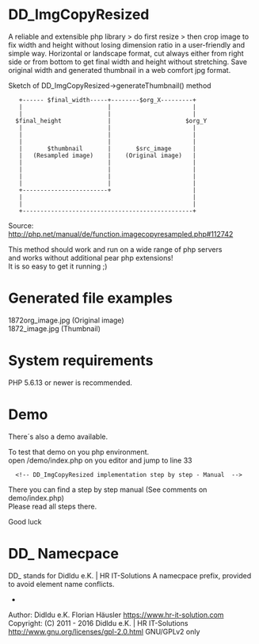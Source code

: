 # DD_ImgCopyResized
A reliable and extensible php library > do first resize > then crop image to fix width and height without losing dimension ratio in a user-friendly and simple way.
Horizontal or landscape format, cut always either from right side or from bottom to get final width and height without stretching.
Save original width and generated thumbnail in a web comfort jpg format.


Sketch of DD_ImgCopyResized->generateThumbnail() method

       +------ $final_width-----+--------$org_X---------+
       |                        |                       |
       |                        |                       |
      $final_height             |                     $org_Y
       |                        |                       |
       |                        |                       |
       |                        |                       |
       |       $thumbnail       |       $src_image      |
       |   (Resampled image)    |    (Original image)   |
       |                        |                       |
       |                        |                       |
       |                        |                       |
       |                        |                       |
       +------------------------+                       |
       |                                                |
       |                                                |
       +------------------------------------------------+

Source: http://php.net/manual/de/function.imagecopyresampled.php#112742

This method should work and run on a wide range of php servers                              <br>
and works without additional pear php extensions!                                           <br>
It is so easy to get it running ;)

# Generated file examples
1872org_image.jpg (Original image)                                                          <br>
1872_image.jpg (Thumbnail)

# System requirements
PHP 5.6.13 or newer is recommended.

# Demo
There´s also a demo available.

To test that demo on you php environment.                                                   <br>
open /demo/index.php on you editor and jump to line 33

      <!-- DD_ImgCopyResized implementation step by step - Manual  -->
      
There you can find a step by step manual (See comments on demo/index.php)                   <br>
Please read all steps there.

Good luck

# DD_ Namecpace
DD_ stands for Didldu e.K. | HR IT-Solutions
A namecpace prefix, provided to avoid element name conflicts.

-

Author: Didldu e.K. Florian Häusler https://www.hr-it-solution.com                          <br>
Copyright: (C) 2011 - 2016 Didldu e.K. | HR IT-Solutions                                    <br>
http://www.gnu.org/licenses/gpl-2.0.html GNU/GPLv2 only
